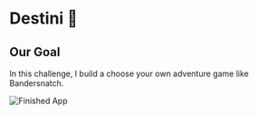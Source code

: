 


# Destini 🤔

## Our Goal

In this challenge, I build a choose your own adventure game like Bandersnatch.

![Finished App](https://github.com/londonappbrewery/Images/blob/master/Destini.gif)




